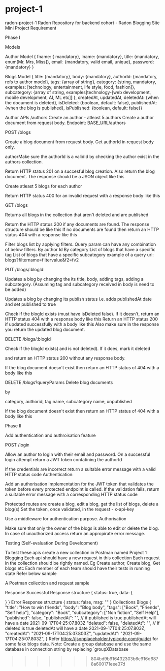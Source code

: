 # project-1
radon-project-1
Radon
Repository for backend cohort - Radon
Blogging Site Mini Project Requirement

Phase I

Models

Author Model
{ fname: { mandatory}, lname: {mandatory}, title: {mandatory, enum[Mr, Mrs, Miss]}, email: {mandatory, valid email, unique}, password: {mandatory} }

Blogs Model
{ title: {mandatory}, body: {mandatory}, authorId: {mandatory, refs to author model}, tags: {array of string}, category: {string, mandatory, examples: [technology, entertainment, life style, food, fashion]}, subcategory: {array of string, examples[technology-[web development, mobile development, AI, ML etc]] }, createdAt, updatedAt, deletedAt: {when the document is deleted}, isDeleted: {boolean, default: false}, publishedAt: {when the blog is published}, isPublished: {boolean, default: false}}


Author APIs /authors
Create an author - atleast 5 authors
Create a author document from request body. Endpoint: BASE_URL/authors

POST /blogs

Create a blog document from request body. Get authorId in request body only.

 authorMake sure the authorId is a validId by checking the author exist in the authors collection.

Return HTTP status 201 on a succesful blog creation. Also return the blog document. The response should be a JSON object like this


Create atleast 5 blogs for each author

Return HTTP status 400 for an invalid request with a response body like this


GET /blogs

Returns all blogs in the collection that aren't deleted and are published

Return the HTTP status 200 if any documents are found. The response structure should be like this
If no documents are found then return an HTTP status 404 with a response like this



Filter blogs list by applying filters. Query param can have any combination of below filters.
By author Id
By category
List of blogs that have a specific tag
List of blogs that have a specific subcategory example of a query url: blogs?filtername=filtervalue&f2=fv2




PUT /blogs/:blogId

Updates a blog by changing the its 
title,
body,
adding tags,
   adding a subcategory.
    (Assuming tag and subcategory received in body is need to be added)


Updates a blog by changing its publish status i.e. adds publishedAt date and set published to true

Check if the blogId exists (must have isDeleted false). If it doesn't, return an HTTP status 404 with a response body like this
Return an HTTP status 200 if updated successfully with a body like this
Also make sure in the response you return the updated blog document.



DELETE /blogs/:blogId

Check if the blogId exists( and is not deleted). If it does, mark it deleted 

and return an HTTP status 200 without any response body.

If the blog document doesn't exist then return an HTTP status of 404 with a body like this


DELETE /blogs?queryParams
Delete blog documents 

by

 category,
 authorid,
  tag name,
   subcategory name,
    unpublished

If the blog document doesn't exist then return an HTTP status of 404 with a body like this


Phase II

Add authentication and authroisation feature

POST /login

Allow an author to login with their email and password. On a successful login attempt return a JWT token contatining the authorId

If the credentials are incorrect return a suitable error message with a valid HTTP status code
Authentication


Add an authorisation implementation for the JWT token that validates the token before every protected endpoint is called. If the validation fails, return a suitable error message with a corresponding HTTP status code

Protected routes are create a blog, edit a blog, get the list of blogs, delete a blog(s)
Set the token, once validated, in the request - x-api-key

Use a middleware for authentication purpose.
Authorisation

Make sure that only the owner of the blogs is able to edit or delete the blog.
In case of unauthorized access return an appropirate error message.

Testing (Self-evaluation During Development)

To test these apis create a new collection in Postman named Project 1 Blogging
Each api should have a new request in this collection
Each request in the collection should be rightly named. Eg Create author, Create blog, Get blogs etc
Each member of each team should have their tests in running state
Refer below sample

A Postman collection and request sample

Response
Successful Response structure
{
  status: true,
  data: {

  }
}
Error Response structure
{
  status: false,
  msg: ""
}
Collections
Blogs
{
  "title": "How to win friends",
  "body": "Blog body",
  "tags": ["Book", "Friends", "Self help"],
  "category": "Book",
  "subcategory": ["Non fiction", "Self Help"],
  "published": false,
  "publishedAt": "", // if published is true publishedAt will have a date 2021-09-17T04:25:07.803Z
  "deleted": false,
  "deletedAt": "", // if deleted is true deletedAt will have a date 2021-09-17T04:25:07.803Z,
  "createdAt": "2021-09-17T04:25:07.803Z",
  "updatedAt": "2021-09-17T04:25:07.803Z",
}
Refer https://jsonplaceholder.typicode.com/guide/ for some fake blogs data.
Note: Create a group database and use the same database in connection string by replacing `groupXDatabase
>>>>>>> 804bd9b916432303b6e916d6878a600171eee37d
